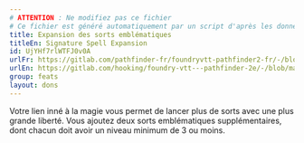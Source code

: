 ```yaml
---
# ATTENTION : Ne modifiez pas ce fichier
# Ce fichier est généré automatiquement par un script d'après les données du module Foundry VTT officiel et de sa traduction
title: Expansion des sorts emblématiques
titleEn: Signature Spell Expansion
id: UjYHf7rlWTFJ0v0A
urlFr: https://gitlab.com/pathfinder-fr/foundryvtt-pathfinder2-fr/-/blob/master/data/feats/UjYHf7rlWTFJ0v0A.htm
urlEn: https://gitlab.com/hooking/foundry-vtt---pathfinder-2e/-/blob/master/packs/data/feats.db/signature-spell-expansion.json
group: feats
layout: dons
---
```

Votre lien inné à la magie vous permet de lancer plus de sorts avec une plus grande liberté. Vous ajoutez deux sorts emblématiques supplémentaires, dont chacun doit avoir un niveau minimum de 3 ou moins.


